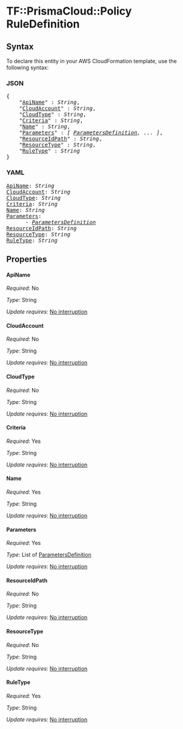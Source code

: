# TF::PrismaCloud::Policy RuleDefinition

## Syntax

To declare this entity in your AWS CloudFormation template, use the following syntax:

### JSON

<pre>
{
    "<a href="#apiname" title="ApiName">ApiName</a>" : <i>String</i>,
    "<a href="#cloudaccount" title="CloudAccount">CloudAccount</a>" : <i>String</i>,
    "<a href="#cloudtype" title="CloudType">CloudType</a>" : <i>String</i>,
    "<a href="#criteria" title="Criteria">Criteria</a>" : <i>String</i>,
    "<a href="#name" title="Name">Name</a>" : <i>String</i>,
    "<a href="#parameters" title="Parameters">Parameters</a>" : <i>[ <a href="parametersdefinition.md">ParametersDefinition</a>, ... ]</i>,
    "<a href="#resourceidpath" title="ResourceIdPath">ResourceIdPath</a>" : <i>String</i>,
    "<a href="#resourcetype" title="ResourceType">ResourceType</a>" : <i>String</i>,
    "<a href="#ruletype" title="RuleType">RuleType</a>" : <i>String</i>
}
</pre>

### YAML

<pre>
<a href="#apiname" title="ApiName">ApiName</a>: <i>String</i>
<a href="#cloudaccount" title="CloudAccount">CloudAccount</a>: <i>String</i>
<a href="#cloudtype" title="CloudType">CloudType</a>: <i>String</i>
<a href="#criteria" title="Criteria">Criteria</a>: <i>String</i>
<a href="#name" title="Name">Name</a>: <i>String</i>
<a href="#parameters" title="Parameters">Parameters</a>: <i>
      - <a href="parametersdefinition.md">ParametersDefinition</a></i>
<a href="#resourceidpath" title="ResourceIdPath">ResourceIdPath</a>: <i>String</i>
<a href="#resourcetype" title="ResourceType">ResourceType</a>: <i>String</i>
<a href="#ruletype" title="RuleType">RuleType</a>: <i>String</i>
</pre>

## Properties

#### ApiName

_Required_: No

_Type_: String

_Update requires_: [No interruption](https://docs.aws.amazon.com/AWSCloudFormation/latest/UserGuide/using-cfn-updating-stacks-update-behaviors.html#update-no-interrupt)

#### CloudAccount

_Required_: No

_Type_: String

_Update requires_: [No interruption](https://docs.aws.amazon.com/AWSCloudFormation/latest/UserGuide/using-cfn-updating-stacks-update-behaviors.html#update-no-interrupt)

#### CloudType

_Required_: No

_Type_: String

_Update requires_: [No interruption](https://docs.aws.amazon.com/AWSCloudFormation/latest/UserGuide/using-cfn-updating-stacks-update-behaviors.html#update-no-interrupt)

#### Criteria

_Required_: Yes

_Type_: String

_Update requires_: [No interruption](https://docs.aws.amazon.com/AWSCloudFormation/latest/UserGuide/using-cfn-updating-stacks-update-behaviors.html#update-no-interrupt)

#### Name

_Required_: Yes

_Type_: String

_Update requires_: [No interruption](https://docs.aws.amazon.com/AWSCloudFormation/latest/UserGuide/using-cfn-updating-stacks-update-behaviors.html#update-no-interrupt)

#### Parameters

_Required_: Yes

_Type_: List of <a href="parametersdefinition.md">ParametersDefinition</a>

_Update requires_: [No interruption](https://docs.aws.amazon.com/AWSCloudFormation/latest/UserGuide/using-cfn-updating-stacks-update-behaviors.html#update-no-interrupt)

#### ResourceIdPath

_Required_: No

_Type_: String

_Update requires_: [No interruption](https://docs.aws.amazon.com/AWSCloudFormation/latest/UserGuide/using-cfn-updating-stacks-update-behaviors.html#update-no-interrupt)

#### ResourceType

_Required_: No

_Type_: String

_Update requires_: [No interruption](https://docs.aws.amazon.com/AWSCloudFormation/latest/UserGuide/using-cfn-updating-stacks-update-behaviors.html#update-no-interrupt)

#### RuleType

_Required_: Yes

_Type_: String

_Update requires_: [No interruption](https://docs.aws.amazon.com/AWSCloudFormation/latest/UserGuide/using-cfn-updating-stacks-update-behaviors.html#update-no-interrupt)

